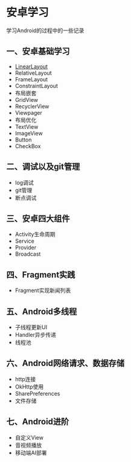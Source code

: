 # 安卓学习
学习Android的过程中的一些记录
## 一、安卓基础学习


* [LinearLayout](https://github.com/wisdom-pan/android-learning/tree/LinearLayout)
* RelativeLayout
* FrameLayout
* ConstraintLayout
* 布局嵌套
* GridView
* RecyclerView
* Viewpager
* 布局优化
* TextView
* ImageView
* Button
* CheckBox


## 二、调试以及git管理
* log调试
* git管理
* 断点调试


## 三、安卓四大组件

* Activity生命周期
* Service
* Provider
* Broadcast

## 四、Fragment实践
* Fragment实现新闻列表

## 五、Android多线程
* 子线程更新UI
* Handler异步传递
* 线程池

## 六、Android网络请求、数据存储
* http连接
* OkHttp使用
* SharePreferences
* 文件存储

## 七、Android进阶
* 自定义View
* 音视频播放
* 移动端AI部署

